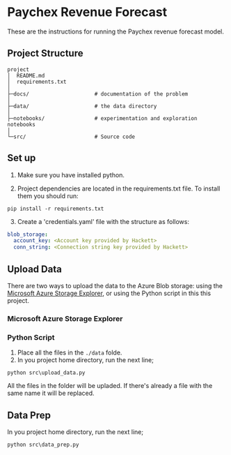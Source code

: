 # Paychex Revenue Forecast

These are the instructions for running the Paychex revenue forecast model.

## Project Structure

```text
project
│  README.md
│  requirements.txt
│
├─docs/                     # documentation of the problem
│
├─data/                     # the data directory
│  
├─notebooks/                # experimentation and exploration notebooks
│
└─src/                      # Source code

```

## Set up

1. Make sure you have installed python.

2. Project dependencies are located in the requirements.txt file.
To install them you should run:


```commandline
pip install -r requirements.txt
```

3. Create a 'credentials.yaml' file with the structure as follows:
```yaml
blob_storage:
  account_key: <Account key provided by Hackett>
  conn_string: <Connection string key provided by Hackett>
```
## Upload Data

There are two ways to upload the data to the Azure Blob storage: using the [Microsoft Azure Storage Explorer](https://azure.microsoft.com/en-us/features/storage-explorer/), or using the Python script in this this project.

### Microsoft Azure Storage Explorer

### Python Script

1. Place all the files in the `./data` folde.
2. In you project home directory, run the next line;

```commandline
python src\upload_data.py
```
All the files in the folder will be upladed. If there's already a file with the same name it will be replaced.

## Data Prep

In you project home directory, run the next line;

```commandline
python src\data_prep.py
```

